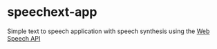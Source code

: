 # speechext-app

Simple text to speech application with speech synthesis
using the [Web Speech API](https://developer.mozilla.org/en-US/docs/Web/API/Web_Speech_API)
